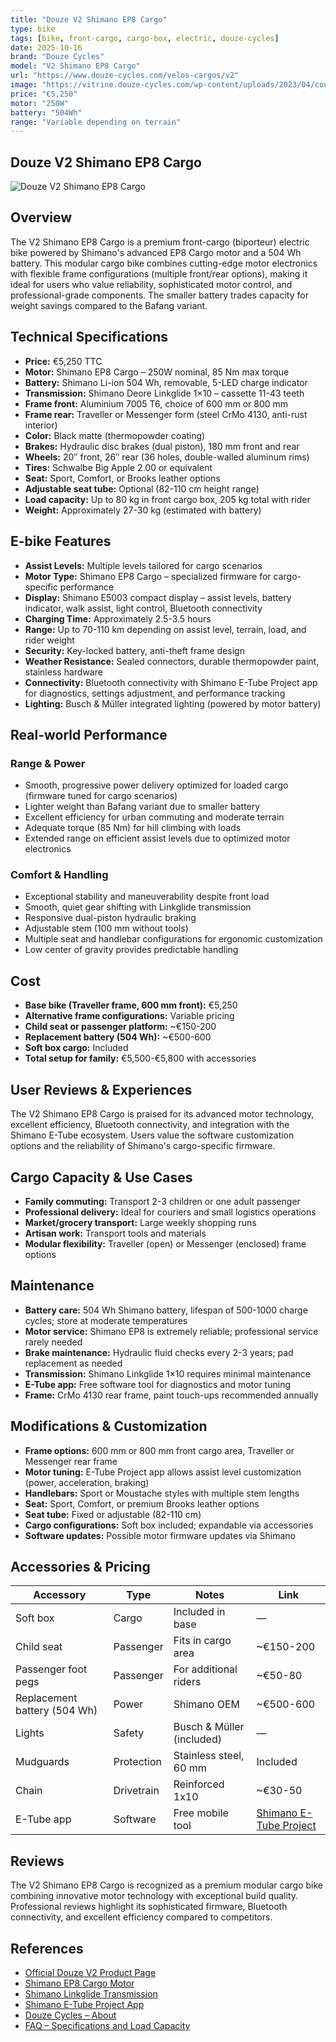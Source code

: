 ```yaml
---
title: "Douze V2 Shimano EP8 Cargo"
type: bike
tags: [bike, front-cargo, cargo-box, electric, douze-cycles]
date: 2025-10-16
brand: "Douze Cycles"
model: "V2 Shimano EP8 Cargo"
url: "https://www.douze-cycles.com/velos-cargos/v2"
image: "https://vitrine.douze-cycles.com/wp-content/uploads/2023/04/couple.svg"
price: "€5,250"
motor: "250W"
battery: "504Wh"
range: "Variable depending on terrain"
---
```


## Douze V2 Shimano EP8 Cargo

![Douze V2 Shimano EP8 Cargo](https://vitrine.douze-cycles.com/wp-content/uploads/2023/04/couple.svg)

## Overview

The V2 Shimano EP8 Cargo is a premium front-cargo (biporteur) electric bike powered by Shimano's advanced EP8 Cargo motor and a 504 Wh battery. This modular cargo bike combines cutting-edge motor electronics with flexible frame configurations (multiple front/rear options), making it ideal for users who value reliability, sophisticated motor control, and professional-grade components. The smaller battery trades capacity for weight savings compared to the Bafang variant.

## Technical Specifications

<!-- BIKE_SPECS_TABLE_START -->
<!-- BIKE_SPECS_TABLE_END -->

- **Price:** €5,250 TTC
- **Motor:** Shimano EP8 Cargo – 250W nominal, 85 Nm max torque
- **Battery:** Shimano Li-ion 504 Wh, removable, 5-LED charge indicator
- **Transmission:** Shimano Deore Linkglide 1×10 – cassette 11-43 teeth
- **Frame front:** Aluminium 7005 T6, choice of 600 mm or 800 mm
- **Frame rear:** Traveller or Messenger form (steel CrMo 4130, anti-rust interior)
- **Color:** Black matte (thermopowder coating)
- **Brakes:** Hydraulic disc brakes (dual piston), 180 mm front and rear
- **Wheels:** 20″ front, 26″ rear (36 holes, double-walled aluminum rims)
- **Tires:** Schwalbe Big Apple 2.00 or equivalent
- **Seat:** Sport, Comfort, or Brooks leather options
- **Adjustable seat tube:** Optional (82-110 cm height range)
- **Load capacity:** Up to 80 kg in front cargo box, 205 kg total with rider
- **Weight:** Approximately 27-30 kg (estimated with battery)

## E-bike Features

- **Assist Levels:** Multiple levels tailored for cargo scenarios
- **Motor Type:** Shimano EP8 Cargo – specialized firmware for cargo-specific performance
- **Display:** Shimano E5003 compact display – assist levels, battery indicator, walk assist, light control, Bluetooth connectivity
- **Charging Time:** Approximately 2.5-3.5 hours
- **Range:** Up to 70-110 km depending on assist level, terrain, load, and rider weight
- **Security:** Key-locked battery, anti-theft frame design
- **Weather Resistance:** Sealed connectors, durable thermopowder paint, stainless hardware
- **Connectivity:** Bluetooth connectivity with Shimano E-Tube Project app for diagnostics, settings adjustment, and performance tracking
- **Lighting:** Busch & Müller integrated lighting (powered by motor battery)

## Real-world Performance

### Range & Power

- Smooth, progressive power delivery optimized for loaded cargo (firmware tuned for cargo scenarios)
- Lighter weight than Bafang variant due to smaller battery
- Excellent efficiency for urban commuting and moderate terrain
- Adequate torque (85 Nm) for hill climbing with loads
- Extended range on efficient assist levels due to optimized motor electronics

### Comfort & Handling

- Exceptional stability and maneuverability despite front load
- Smooth, quiet gear shifting with Linkglide transmission
- Responsive dual-piston hydraulic braking
- Adjustable stem (100 mm without tools)
- Multiple seat and handlebar configurations for ergonomic customization
- Low center of gravity provides predictable handling

## Cost

- **Base bike (Traveller frame, 600 mm front):** €5,250
- **Alternative frame configurations:** Variable pricing
- **Child seat or passenger platform:** ~€150-200
- **Replacement battery (504 Wh):** ~€500-600
- **Soft box cargo:** Included
- **Total setup for family:** €5,500-€5,800 with accessories

## User Reviews & Experiences

The V2 Shimano EP8 Cargo is praised for its advanced motor technology, excellent efficiency, Bluetooth connectivity, and integration with the Shimano E-Tube ecosystem. Users value the software customization options and the reliability of Shimano's cargo-specific firmware.

## Cargo Capacity & Use Cases

- **Family commuting:** Transport 2-3 children or one adult passenger
- **Professional delivery:** Ideal for couriers and small logistics operations
- **Market/grocery transport:** Large weekly shopping runs
- **Artisan work:** Transport tools and materials
- **Modular flexibility:** Traveller (open) or Messenger (enclosed) frame options

## Maintenance

- **Battery care:** 504 Wh Shimano battery, lifespan of 500-1000 charge cycles; store at moderate temperatures
- **Motor service:** Shimano EP8 is extremely reliable; professional service rarely needed
- **Brake maintenance:** Hydraulic fluid checks every 2-3 years; pad replacement as needed
- **Transmission:** Shimano Linkglide 1×10 requires minimal maintenance
- **E-Tube app:** Free software tool for diagnostics and motor tuning
- **Frame:** CrMo 4130 rear frame, paint touch-ups recommended annually

## Modifications & Customization

- **Frame options:** 600 mm or 800 mm front cargo area, Traveller or Messenger rear frame
- **Motor tuning:** E-Tube Project app allows assist level customization (power, acceleration, braking)
- **Handlebars:** Sport or Moustache styles with multiple stem lengths
- **Seat:** Sport, Comfort, or premium Brooks leather options
- **Seat tube:** Fixed or adjustable (82-110 cm)
- **Cargo configurations:** Soft box included; expandable via accessories
- **Software updates:** Possible motor firmware updates via Shimano

## Accessories & Pricing

| Accessory                    | Type       | Notes                     | Link                                               |
| ---------------------------- | ---------- | ------------------------- | -------------------------------------------------- |
| Soft box                     | Cargo      | Included in base          | —                                                  |
| Child seat                   | Passenger  | Fits in cargo area        | ~€150-200                                          |
| Passenger foot pegs          | Passenger  | For additional riders     | ~€50-80                                            |
| Replacement battery (504 Wh) | Power      | Shimano OEM               | ~€500-600                                          |
| Lights                       | Safety     | Busch & Müller (included) | —                                                  |
| Mudguards                    | Protection | Stainless steel, 60 mm    | Included                                           |
| Chain                        | Drivetrain | Reinforced 1x10           | ~€30-50                                            |
| E-Tube app                   | Software   | Free mobile tool          | [Shimano E-Tube Project](https://www.shimano.com/) |

## Reviews

The V2 Shimano EP8 Cargo is recognized as a premium modular cargo bike combining innovative motor technology with exceptional build quality. Professional reviews highlight its sophisticated firmware, Bluetooth connectivity, and excellent efficiency compared to competitors.

## References

- [Official Douze V2 Product Page](https://www.douze-cycles.com/velos-cargos/v2)
- [Shimano EP8 Cargo Motor](https://www.shimano.com/)
- [Shimano Linkglide Transmission](https://www.shimano.com/)
- [Shimano E-Tube Project App](https://www.shimano.com/)
- [Douze Cycles – About](https://www.douze-cycles.com/)
- [FAQ – Specifications and Load Capacity](https://www.douze-cycles.com/)
